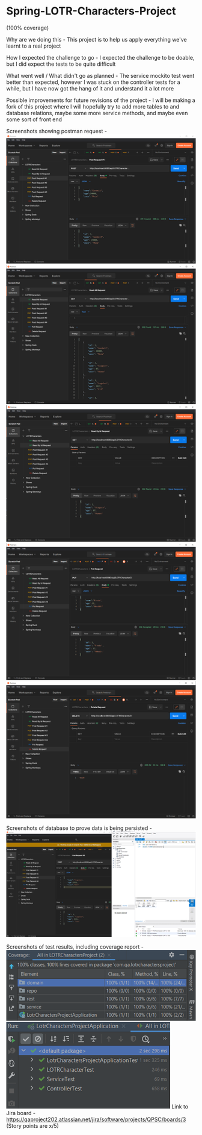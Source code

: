 # Spring-LOTR-Characters-Project
(100% coverage)

Why are we doing this -
This project is to help us apply everything we've learnt to a real project

How I expected the challenge to go -
I expected the challenge to be doable, but I did expect the tests to be quite difficult

What went well / What didn't go as planned -
The service mockito test went better than expected, however I was stuck on the controller tests for a while,
but I have now got the hang of it and understand it a lot more

Possible improvements for future revisions of the project - 
I will be making a fork of this project where I will hopefully try to add more tables to and database relations,
maybe some more service methods, and maybe even some sort of front end

Screenshots showing postman request -
![Post Request](src/main/resources/images/Post%20Request.PNG)
![Get Request - Read All](src/main/resources/images/Get%20Request%20-%20Read%20All.PNG)
![Get Request - Read By Id](src/main/resources/images/Get%20Request.PNG)
![Put Request](src/main/resources/images/Put%20Request.PNG)
![Delete Request](src/main/resources/images/Delete%20Request.PNG)

Screenshots of database to prove data is being persisted -
![Data Persist](src/main/resources/images/Data%20Persist.PNG)

Screenshots of test results, including coverage report -
![Coverage](src/main/resources/images/Coverage%20Tests.PNG)
![Tests](src/main/resources/images/Tests.PNG)
Link to Jira board -
https://qaproject202.atlassian.net/jira/software/projects/QPSC/boards/3 (Story points are x/5)